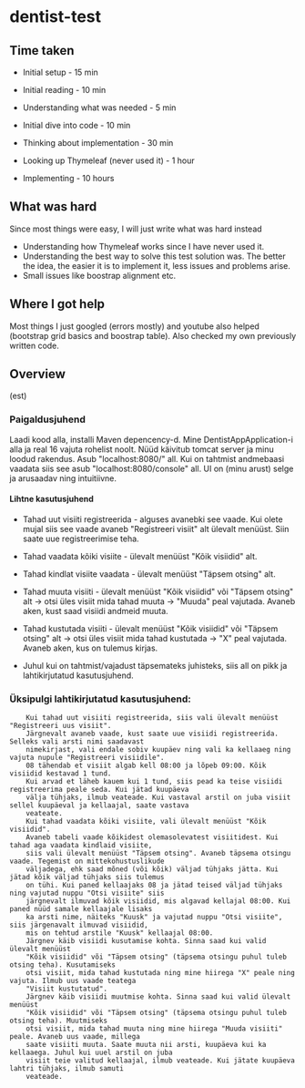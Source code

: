 # dentist-test

## Time taken

* Initial setup - 15 min

* Initial reading - 10 min

* Understanding what was needed - 5 min

* Initial dive into code - 10 min

* Thinking about implementation - 30 min

* Looking up Thymeleaf (never used it) - 1 hour

* Implementing - 10 hours

## What was hard

Since most things were easy, I will just write what was hard instead

* Understanding how Thymeleaf works since I have never used it.
* Understanding the best way to solve this test solution was. The better the idea, the easier it is to implement it, less issues and problems arise.
* Small issues like boostrap alignment etc.

## Where I got help

Most things I just googled (errors mostly) and youtube also helped (bootstrap grid basics and boostrap table). Also checked my own previously written code.

## Overview

(est)

### Paigaldusjuhend

Laadi kood alla, installi Maven depencency-d. Mine DentistAppApplication-i alla ja real 16 vajuta rohelist noolt. Nüüd käivitub tomcat server ja minu loodud rakendus. Asub "localhost:8080/" all. Kui on tahtmist andmebaasi vaadata siis see asub "localhost:8080/console" all. UI on (minu arust) selge ja arusaadav ning intuitiivne. 

#### Lihtne kasutusjuhend

* Tahad uut visiiti registreerida - alguses avanebki see vaade. Kui olete mujal siis see vaade avaneb "Registreeri visiit" alt ülevalt menüüst. Siin saate uue registreerimise teha.
* Tahad vaadata kõiki visiite - ülevalt menüüst "Kõik visiidid" alt.
* Tahad kindlat visiite vaadata - ülevalt menüüst "Täpsem otsing" alt.
* Tahad muuta visiiti - ülevalt menüüst "Kõik visiidid" või "Täpsem otsing" alt -> otsi üles visiit mida tahad muuta -> "Muuda" peal vajutada. Avaneb aken, kust saad visiidi andmeid muuta.
* Tahad kustutada visiiti - ülevalt menüüst "Kõik visiidid" või "Täpsem otsing" alt -> otsi üles visiit mida tahad kustutada -> "X" peal vajutada. Avaneb aken, kus on tulemus kirjas.

* Juhul kui on tahtmist/vajadust täpsemateks juhisteks, siis all on pikk ja lahtikirjutatud kasutusjuhend.

### Üksipulgi lahtikirjutatud kasutusjuhend:

        Kui tahad uut visiiti registreerida, siis vali ülevalt menüüst "Registreeri uus visiit".
        Järgnevalt avaneb vaade, kust saate uue visiidi registreerida. Selleks vali arsti nimi saadavast
        nimekirjast, vali endale sobiv kuupäev ning vali ka kellaaeg ning vajuta nupule "Registreeri visiidile".
        08 tähendab et visiit algab kell 08:00 ja lõpeb 09:00. Kõik visiidid kestavad 1 tund.
        Kui arvad et läheb kauem kui 1 tund, siis pead ka teise visiidi registreerima peale seda. Kui jätad kuupäeva
        välja tühjaks, ilmub veateade. Kui vastaval arstil on juba visiit sellel kuupäeval ja kellaajal, saate vastava
        veateate.
        Kui tahad vaadata kõiki visiite, vali ülevalt menüüst "Kõik visiidid".
        Avaneb tabeli vaade kõikidest olemasolevatest visiitidest. Kui tahad aga vaadata kindlaid visiite,
        siis vali ülevalt menüüst "Täpsem otsing". Avaneb täpsema otsingu vaade. Tegemist on mittekohustuslikude
        väljadega, ehk saad mõned (või kõik) väljad tühjaks jätta. Kui jätad kõik väljad tühjaks siis tulemus
        on tühi. Kui paned kellaajaks 08 ja jätad teised väljad tühjaks ning vajutad nuppu "Otsi visiite" siis
        järgnevalt ilmuvad kõik visiidid, mis algavad kellajal 08:00. Kui paned nüüd samale kellaajale lisaks
        ka arsti nime, näiteks "Kuusk" ja vajutad nuppu "Otsi visiite", siis järgenavalt ilmuvad visiidid,
        mis on tehtud arstile "Kuusk" kellaajal 08:00.
        Järgnev käib visiidi kusutamise kohta. Sinna saad kui valid ülevalt menüüst
        "Kõik visiidid" või "Täpsem otsing" (täpsema otsingu puhul tuleb otsing teha). Kusutamiseks
        otsi visiit, mida tahad kustutada ning mine hiirega "X" peale ning vajuta. Ilmub uus vaade teatega
        "Visiit kustutatud".
        Järgnev käib visiidi muutmise kohta. Sinna saad kui valid ülevalt menüüst
        "Kõik visiidid" või "Täpsem otsing" (täpsema otsingu puhul tuleb otsing teha). Muutmiseks
        otsi visiit, mida tahad muuta ning mine hiirega "Muuda visiiti" peale. Avaneb uus vaade, millega
        saate visiiti muuta. Saate muuta nii arsti, kuupäeva kui ka kellaaega. Juhul kui uuel arstil on juba
        visiit teie valitud kellaajal, ilmub veateade. Kui jätate kuupäeva lahtri tühjaks, ilmub samuti
        veateade.
